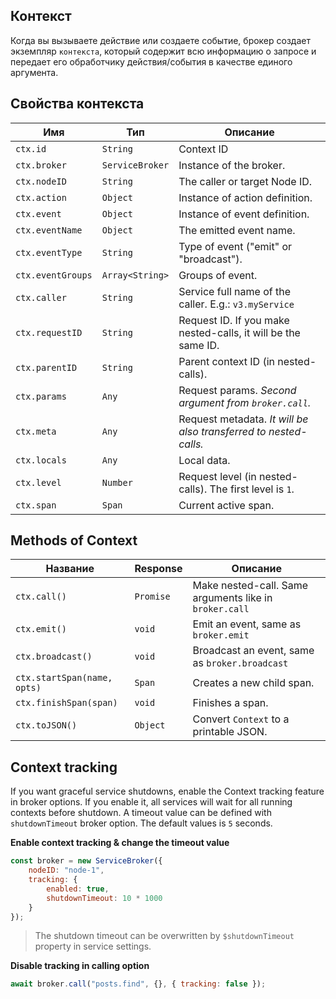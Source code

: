 Контекст
---

Когда вы вызываете действие или создаете событие, брокер создает экземпляр `контекста`, который содержит всю информацию о запросе и передает его обработчику действия/события в качестве единого аргумента.

## Свойства контекста

| Имя               | Тип                   | Описание                                                         |
| ----------------- | --------------------- | ---------------------------------------------------------------- |
| `ctx.id`          | `String`              | Context ID                                                       |
| `ctx.broker`      | `ServiceBroker`       | Instance of the broker.                                          |
| `ctx.nodeID`      | `String`              | The caller or target Node ID.                                    |
| `ctx.action`      | `Object`              | Instance of action definition.                                   |
| `ctx.event`       | `Object`              | Instance of event definition.                                    |
| `ctx.eventName`   | `Object`              | The emitted event name.                                          |
| `ctx.eventType`   | `String`              | Type of event ("emit" or "broadcast").                           |
| `ctx.eventGroups` | `Array<String>` | Groups of event.                                                 |
| `ctx.caller`      | `String`              | Service full name of the caller. E.g.: `v3.myService`            |
| `ctx.requestID`   | `String`              | Request ID. If you make nested-calls, it will be the same ID.    |
| `ctx.parentID`    | `String`              | Parent context ID (in nested-calls).                             |
| `ctx.params`      | `Any`                 | Request params. *Second argument from `broker.call`.*            |
| `ctx.meta`        | `Any`                 | Request metadata. *It will be also transferred to nested-calls.* |
| `ctx.locals`      | `Any`                 | Local data.                                                      |
| `ctx.level`       | `Number`              | Request level (in nested-calls). The first level is `1`.         |
| `ctx.span`        | `Span`                | Current active span.                                             |

## Methods of Context

| Название                    | Response  | Описание                                               |
| --------------------------- | --------- | ------------------------------------------------------ |
| `ctx.call()`                | `Promise` | Make nested-call. Same arguments like in `broker.call` |
| `ctx.emit()`                | `void`    | Emit an event, same as `broker.emit`                   |
| `ctx.broadcast()`           | `void`    | Broadcast an event, same as `broker.broadcast`         |
| `ctx.startSpan(name, opts)` | `Span`    | Creates a new child span.                              |
| `ctx.finishSpan(span)`      | `void`    | Finishes a span.                                       |
| `ctx.toJSON()`              | `Object`  | Convert `Context` to a printable JSON.                 |

## Context tracking
If you want graceful service shutdowns, enable the Context tracking feature in broker options. If you enable it, all services will wait for all running contexts before shutdown. A timeout value can be defined with `shutdownTimeout` broker option. The default values is `5` seconds.

**Enable context tracking & change the timeout value**
```js
const broker = new ServiceBroker({
    nodeID: "node-1",
    tracking: {
        enabled: true,
        shutdownTimeout: 10 * 1000
    }
});
```

> The shutdown timeout can be overwritten by `$shutdownTimeout` property in service settings.

**Disable tracking in calling option**

```js
await broker.call("posts.find", {}, { tracking: false });
```